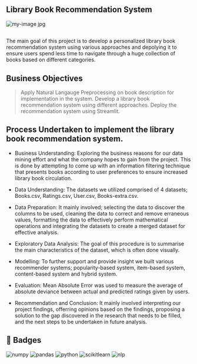 ## Library Book Recommendation System

![my-image jpg](https://c1.thejournal.ie/media/2022/10/shutterstock_1491910001-2-752x501.jpg)


## 
The main goal of this project is to develop a personalized library book recommendation system using various approaches and depolying it to ensure users spend less time to navigate through a huge collection of books based on different categories.

## Business Objectives 
> Apply Natural Langauge Preprocessing on book description for implementation in the system.
> Develop a library book recommendation system using different approaches.
> Deploy the recommendation system using Streamlit.

## Process Undertaken to implement the library book recommendation system.

- Business Understanding: Exploring the business reasons for our data mining effort and what the company hopes to gain from the project. This is done by attempting to come up with an information filtering technique that presents books according to user preferences to ensure increased library book circulation.

- Data Understanding: The datasets we utilized comprised of 4 datasets; Books.csv, Ratings.csv, User.csv, Books-extra.csv. 

- Data Preparation: It mainly involved; selecting the data to discover the columns to be used, cleaning the data to correct and remove erraneous values, formatting the data to effectively perform mathematical operations and integrating the datasets to create a merged dataset for effective analysis.

- Exploratory Data Analysis: The goal of this procedure is to summarise the main characteristics of the dataset, which is often done visually.  

- Modelling: To further support and provide insight we built various recommender systems; popularity-based system, item-based system, content-based system and hybrid system.

- Evaluation: Mean Absolute Error was used to measure the average of absolute deviance between actual and predicted ratings given by users.

- Recommendation and Conclusion: It mainly involved interpreting our project findings, offerring opinions based on the findings, proposing a solution to the gap discovered in the research that needs to be filled, and the next steps to be undertaken in future analysis.

## 🔗 Badges

![numpy](https://img.shields.io/badge/Numpy-777BB4?style=for-the-badge&logo=numpy&logoColor=white)  ![pandas](https://img.shields.io/badge/Pandas-2C2D72?style=for-the-badge&logo=pandas&logoColor=white)   ![python](https://img.shields.io/badge/Python-FFD43B?style=for-the-badge&logo=python&logoColor=blue)    ![scikitlearn](https://img.shields.io/badge/scikit_learn-F7931E?style=for-the-badge&logo=scikit-learn&logoColor=white)    ![nlp](https://img.shields.io/badge/nlp-209117?style=for-the-badge&logo=nlp&logoColor=white)
